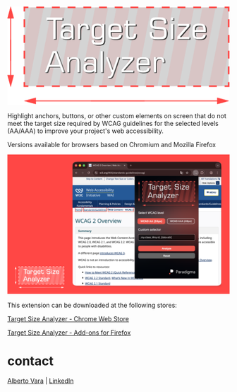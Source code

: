 ![Target Size Analyzer](firefox/images/logo.svg?v=3)

Highlight anchors, buttons, or other custom elements on screen that do not meet the target size required by WCAG guidelines for the selected levels (AA/AAA) to improve your project's web accessibility.

Versions available for browsers based on Chromium and Mozilla Firefox

![Target Size Analyzer screenshot](chrome/images/screenshot.png?v=3)

This extension can be downloaded at the following stores:

[Target Size Analyzer - Chrome Web Store](https://chromewebstore.google.com/detail/target-size-analyzer/negflphjbnonphgcammigbkhdljlgpkp)

[Target Size Analyzer - Add-ons for Firefox](https://addons.mozilla.org/es-ES/firefox/addon/target-size-analyzer/)

# contact

[Alberto Vara](https://albertovara.es) | [LinkedIn](https://es.linkedin.com/in/varaalberto)

